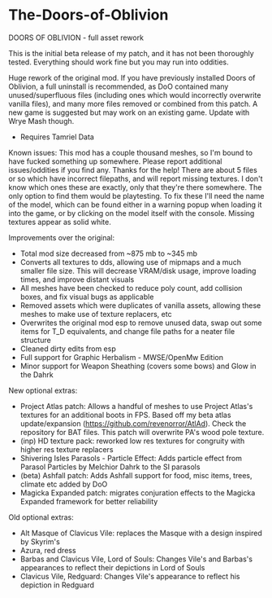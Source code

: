 # The-Doors-of-Oblivion

DOORS OF OBLIVION - full asset rework

This is the initial beta release of my patch, and it has not been thoroughly tested. Everything should work fine but you may run into oddities.

Huge rework of the original mod. If you have previously installed Doors of Oblivion, a full uninstall is recommended, as DoO contained many unused/superfluous files (including ones which would incorrectly overwrite vanilla files), and many more files removed or combined from this patch. A new game is suggested but may work on an existing game. Update with Wrye Mash though.
- Requires Tamriel Data

Known issues:
This mod has a couple thousand meshes, so I'm bound to have fucked something up somewhere. Please report additional issues/oddities if you find any. Thanks for the help!
There are about 5 files or so which have incorrect filepaths, and will report missing textures. I don't know which ones these are exactly, only that they're there somewhere. The only option to find them would be playtesting. To fix these I'll need the name of the model, which can be found either in a warning popup when loading it into the game, or by clicking on the model itself with the console. Missing textures appear as solid white.

Improvements over the original:
- Total mod size decreased from ~875 mb to ~345 mb
- Converts all textures to dds, allowing use of mipmaps and a much smaller file size. This will decrease VRAM/disk usage, improve loading times, and improve distant visuals
- All meshes have been checked to reduce poly count, add collision boxes, and fix visual bugs as applicable 
- Removed assets which were duplicates of vanilla assets, allowing these meshes to make use of texture replacers, etc
- Overwrites the original mod esp to remove unused data, swap out some items for T_D equivalents, and change file paths for a neater file structure
- Cleaned dirty edits from esp
- Full support for Graphic Herbalism - MWSE/OpenMw Edition
- Minor support for Weapon Sheathing (covers some bows) and Glow in the Dahrk

New optional extras:
- Project Atlas patch: Allows a handful of meshes to use Project Atlas's textures for an additional boots in FPS. Based off my beta atlas update/expansion (https://github.com/revenorror/AtlAd). Check the repository for BAT files. This patch will overwrite PA's wood pole texture.
- (inp) HD texture pack: reworked low res textures for congruity with higher res texture replacers
- Shivering Isles Parasols - Particle Effect: Adds particle effect from Parasol Particles by Melchior Dahrk to the SI parasols
- (beta) Ashfall patch: Adds Ashfall support for food, misc items, trees, climate etc added by DoO
- Magicka Expanded patch: migrates conjuration effects to the Magicka Expanded framework for better reliability

Old optional extras:
- Alt Masque of Clavicus Vile: replaces the Masque with a design inspired by Skyrim's
- Azura, red dress
- Barbas and Clavicus Vile, Lord of Souls: Changes Vile's and Barbas's appearances to reflect their depictions in Lord of Souls
- Clavicus Vile, Redguard: Changes Vile's appearance to reflect his depiction in Redguard
